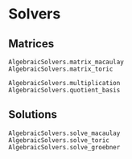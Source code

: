 # Solvers

## Matrices

```@docs 
AlgebraicSolvers.matrix_macaulay
AlgebraicSolvers.matrix_toric

AlgebraicSolvers.multiplication
AlgebraicSolvers.quotient_basis
```

## Solutions

```@docs 
AlgebraicSolvers.solve_macaulay
AlgebraicSolvers.solve_toric
AlgebraicSolvers.solve_groebner
```

